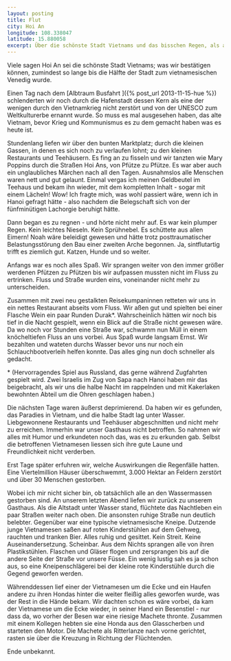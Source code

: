 ```yaml
---
layout: posting
title: Flut
city: Hoi An
longitude: 108.338047
latitude: 15.880058
excerpt: Über die schönste Stadt Vietnams und das bisschen Regen, als auch Straßen unter Wasser und vietnamesisches Lanzenreiten.
---
```



Viele sagen Hoi An sei die schönste Stadt Vietnams; was wir bestätigen können, zumindest so lange bis die Hälfte der Stadt zum vietnamesischen Venedig wurde. 

Einen Tag nach dem [Albtraum Busfahrt ]({% post_url 2013-11-15-hue %}) schlenderten wir noch durch die Hafenstadt dessen Kern als eine der wenigen durch den Vietnamkrieg nicht zerstört und von der UNESCO zum Weltkulturerbe ernannt wurde. So muss es mal ausgesehen haben, das alte Vietnam, bevor Krieg und Kommunismus es zu dem gemacht haben was es heute ist. 

Stundenlang liefen wir über den bunten Marktplatz; durch die kleinen Gassen, in denen es sich noch zu verlaufen lohnt; zu den kleinen Restaurants und Teehäusern. Es fing an zu fisseln und wir tanzten wie Mary Poppins durch die Straßen Hoi Ans, von Pfütze zu Pfütze. Es war aber auch ein unglaubliches Märchen nach all den Tagen. Ausnahmslos alle Menschen waren nett und gut gelaunt. Einmal vergas ich meinen Geldbeutel im Teehaus und bekam ihn wieder, mit dem kompletten Inhalt - sogar mit einem Lächeln! Wow! Ich fragte mich, was wohl passiert wäre, wenn ich in Hanoi gefragt hätte - also nachdem die Belegschaft sich von der fünfminütigen Lachorgie beruhigt hätte.

Dann began es zu regnen - und hörte nicht mehr auf. Es war kein plumper Regen. Kein leichtes Nieseln. Kein Sprühnebel. Es schüttete aus allen Eimern! Noah wäre beleidigt gewesen und hätte trotz posttraumatischer Belastungsstörung den Bau einer zweiten Arche begonnen. Ja, sintflutartig trifft es ziemlich gut. Katzen, Hunde und so weiter.

Anfangs war es noch alles Spaß. Wir sprangen weiter von den immer größer werdenen Pfützen zu Pfützen bis wir aufpassen mussten nicht im Fluss zu ertrinken. Fluss und Straße wurden eins, voneinander nicht mehr zu unterscheiden. 

Zusammen mit zwei neu gestalkten Reisekumpaninnen retteten wir uns in ein nettes Restaurant abseits vom Fluss. Wir aßen gut und spielten bei einer Flasche Wein ein paar Runden Durak\*. Wahrscheinlich hätten wir noch bis tief in die Nacht gespielt, wenn ein Blick auf die Straße nicht gewesen wäre. Da wo noch vor Stunden eine Straße war, schwamm nun Müll in einem knöcheltiefen Fluss an uns vorbei. Aus Spaß wurde langsam Ernst. Wir bezahlten und wateten durchs Wasser bevor uns nur noch ein Schlauchbootverleih helfen konnte. Das alles ging nun doch schneller als gedacht.

\* (Hervorragendes Spiel aus Russland, das gerne während Zugfahrten gespielt wird. Zwei Israelis im Zug von Sapa nach Hanoi haben mir das beigebracht, als wir uns die halbe Nacht im rappelnden und mit Kakerlaken bewohnten Abteil um die Ohren geschlagen haben.)

Die nächsten Tage waren äußerst deprimierend. Da haben wir es gefunden, das Paradies in Vietnam, und die halbe Stadt lag unter Wasser. Liebgewonnene Restaurants und Teehäuser abgeschnitten und nicht mehr zu erreichen. Immerhin war unser Gasthaus nicht betroffen. So nahmen wir alles mit Humor und erkundeten noch das, was es zu erkunden gab. Selbst die betroffenen Vietnamesen liessen sich ihre gute Laune und Freundlichkeit nicht verderben.

Erst Tage später erfuhren wir, welche Auswirkungen die Regenfälle hatten. Eine Viertelmillion Häuser überschwemmt, 3.000 Hektar an Feldern zerstört und über 30 Menschen gestorben.

Wobei ich mir nicht sicher bin, ob tatsächlich alle an den Wassermassen gestorben sind. An unserem letzten Abend liefen wir zurück zu unserem Gasthaus. Als die Altstadt unter Wasser stand, flüchtete das Nachtleben ein paar Straßen weiter nach oben. Die ansonsten ruhige Straße nun deutlich belebter. Gegenüber war eine typische vietnamesische Kneipe. Dutzende junge Vietnamesen saßen auf roten Kinderstühlen auf dem Gehweg, rauchten und tranken Bier. Alles ruhig und gesittet. Kein Streit. Keine Auseinandersetzung. Scheinbar. Aus dem Nichts sprangen alle von ihren Plastikstühlen. Flaschen und Gläser flogen und zersprangen bis auf die andere Seite der Straße vor unsere Füsse. Ein wenig lustig sah es ja schon aus, so eine Kneipenschlägerei bei der kleine rote Kinderstühle durch die Gegend geworfen werden. 

Währenddessen lief einer der Vietnamesen um die Ecke und ein Haufen andere zu ihren Hondas hinter die weiter fleißig alles geworfen wurde, was der Rest in die Hände bekam. Wir dachten schon es wäre vorbei, da kam der Vietnamese um die Ecke wieder, in seiner Hand ein Besenstiel - nur dass da, wo vorher der Besen war eine riesige Machete thronte. Zusammen mit einem Kollegen hebten sie eine Honda aus den Glasscherben und starteten den Motor. Die Machete als Ritterlanze nach vorne gerichtet, rasten sie über die Kreuzung in Richtung der Flüchtenden. 

Ende unbekannt.
